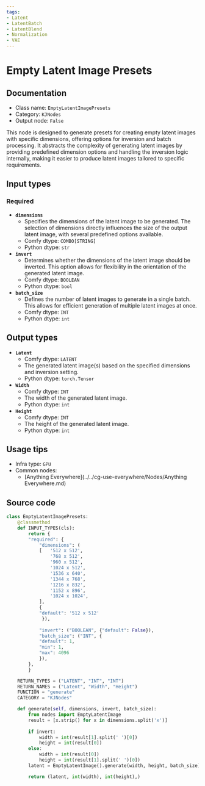 ```yaml
---
tags:
- Latent
- LatentBatch
- LatentBlend
- Normalization
- VAE
---
```


# Empty Latent Image Presets
## Documentation
- Class name: `EmptyLatentImagePresets`
- Category: `KJNodes`
- Output node: `False`

This node is designed to generate presets for creating empty latent images with specific dimensions, offering options for inversion and batch processing. It abstracts the complexity of generating latent images by providing predefined dimension options and handling the inversion logic internally, making it easier to produce latent images tailored to specific requirements.
## Input types
### Required
- **`dimensions`**
    - Specifies the dimensions of the latent image to be generated. The selection of dimensions directly influences the size of the output latent image, with several predefined options available.
    - Comfy dtype: `COMBO[STRING]`
    - Python dtype: `str`
- **`invert`**
    - Determines whether the dimensions of the latent image should be inverted. This option allows for flexibility in the orientation of the generated latent image.
    - Comfy dtype: `BOOLEAN`
    - Python dtype: `bool`
- **`batch_size`**
    - Defines the number of latent images to generate in a single batch. This allows for efficient generation of multiple latent images at once.
    - Comfy dtype: `INT`
    - Python dtype: `int`
## Output types
- **`Latent`**
    - Comfy dtype: `LATENT`
    - The generated latent image(s) based on the specified dimensions and inversion setting.
    - Python dtype: `torch.Tensor`
- **`Width`**
    - Comfy dtype: `INT`
    - The width of the generated latent image.
    - Python dtype: `int`
- **`Height`**
    - Comfy dtype: `INT`
    - The height of the generated latent image.
    - Python dtype: `int`
## Usage tips
- Infra type: `GPU`
- Common nodes:
    - [Anything Everywhere](../../cg-use-everywhere/Nodes/Anything Everywhere.md)



## Source code
```python
class EmptyLatentImagePresets:
    @classmethod
    def INPUT_TYPES(cls):  
        return {
        "required": {
            "dimensions": (
            [   '512 x 512',
                '768 x 512',
                '960 x 512',
                '1024 x 512',
                '1536 x 640',
                '1344 x 768',
                '1216 x 832',
                '1152 x 896',
                '1024 x 1024',
            ],
            {
            "default": '512 x 512'
             }),
           
            "invert": ("BOOLEAN", {"default": False}),
            "batch_size": ("INT", {
            "default": 1,
            "min": 1,
            "max": 4096
            }),
        },
        }

    RETURN_TYPES = ("LATENT", "INT", "INT")
    RETURN_NAMES = ("Latent", "Width", "Height")
    FUNCTION = "generate"
    CATEGORY = "KJNodes"

    def generate(self, dimensions, invert, batch_size):
        from nodes import EmptyLatentImage
        result = [x.strip() for x in dimensions.split('x')]
        
        if invert:
            width = int(result[1].split(' ')[0])
            height = int(result[0])
        else:
            width = int(result[0])
            height = int(result[1].split(' ')[0])
        latent = EmptyLatentImage().generate(width, height, batch_size)[0]

        return (latent, int(width), int(height),)

```
